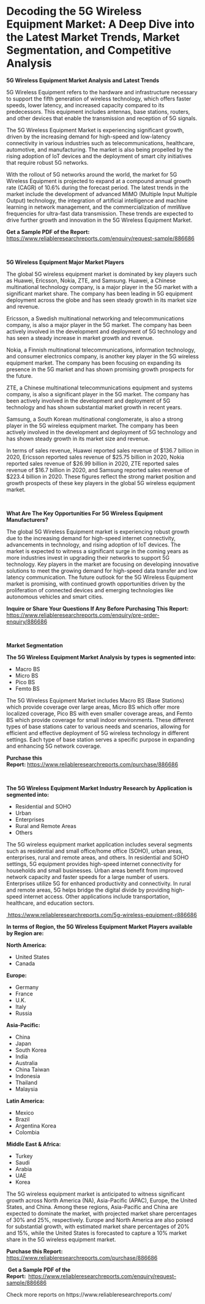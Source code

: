 <p><h1>Decoding the 5G Wireless Equipment Market: A Deep Dive into the Latest Market Trends, Market Segmentation, and Competitive Analysis</h1></p><p><strong>5G Wireless Equipment Market Analysis and Latest Trends</strong></p>
<p><p>5G Wireless Equipment refers to the hardware and infrastructure necessary to support the fifth generation of wireless technology, which offers faster speeds, lower latency, and increased capacity compared to its predecessors. This equipment includes antennas, base stations, routers, and other devices that enable the transmission and reception of 5G signals.</p><p>The 5G Wireless Equipment Market is experiencing significant growth, driven by the increasing demand for high-speed and low-latency connectivity in various industries such as telecommunications, healthcare, automotive, and manufacturing. The market is also being propelled by the rising adoption of IoT devices and the deployment of smart city initiatives that require robust 5G networks.</p><p>With the rollout of 5G networks around the world, the market for 5G Wireless Equipment is projected to expand at a compound annual growth rate (CAGR) of 10.6% during the forecast period. The latest trends in the market include the development of advanced MIMO (Multiple Input Multiple Output) technology, the integration of artificial intelligence and machine learning in network management, and the commercialization of mmWave frequencies for ultra-fast data transmission. These trends are expected to drive further growth and innovation in the 5G Wireless Equipment Market.</p></p>
<p><strong>Get a Sample PDF of the Report:&nbsp;</strong> <a href="https://www.reliableresearchreports.com/enquiry/request-sample/886686">https://www.reliableresearchreports.com/enquiry/request-sample/886686</a></p>
<p>&nbsp;</p>
<p><strong>5G Wireless Equipment Major Market Players</strong></p>
<p><p>The global 5G wireless equipment market is dominated by key players such as Huawei, Ericsson, Nokia, ZTE, and Samsung. Huawei, a Chinese multinational technology company, is a major player in the 5G market with a significant market share. The company has been leading in 5G equipment deployment across the globe and has seen steady growth in its market size and revenue.</p><p>Ericsson, a Swedish multinational networking and telecommunications company, is also a major player in the 5G market. The company has been actively involved in the development and deployment of 5G technology and has seen a steady increase in market growth and revenue.</p><p>Nokia, a Finnish multinational telecommunications, information technology, and consumer electronics company, is another key player in the 5G wireless equipment market. The company has been focusing on expanding its presence in the 5G market and has shown promising growth prospects for the future.</p><p>ZTE, a Chinese multinational telecommunications equipment and systems company, is also a significant player in the 5G market. The company has been actively involved in the development and deployment of 5G technology and has shown substantial market growth in recent years.</p><p>Samsung, a South Korean multinational conglomerate, is also a strong player in the 5G wireless equipment market. The company has been actively involved in the development and deployment of 5G technology and has shown steady growth in its market size and revenue.</p><p>In terms of sales revenue, Huawei reported sales revenue of $136.7 billion in 2020, Ericsson reported sales revenue of $25.75 billion in 2020, Nokia reported sales revenue of $26.99 billion in 2020, ZTE reported sales revenue of $16.7 billion in 2020, and Samsung reported sales revenue of $223.4 billion in 2020. These figures reflect the strong market position and growth prospects of these key players in the global 5G wireless equipment market.</p></p>
<p>&nbsp;</p>
<p><strong>What Are The Key Opportunities For 5G Wireless Equipment Manufacturers?</strong></p>
<p><p>The global 5G Wireless Equipment market is experiencing robust growth due to the increasing demand for high-speed internet connectivity, advancements in technology, and rising adoption of IoT devices. The market is expected to witness a significant surge in the coming years as more industries invest in upgrading their networks to support 5G technology. Key players in the market are focusing on developing innovative solutions to meet the growing demand for high-speed data transfer and low latency communication. The future outlook for the 5G Wireless Equipment market is promising, with continued growth opportunities driven by the proliferation of connected devices and emerging technologies like autonomous vehicles and smart cities.</p></p>
<p><strong>Inquire or Share Your Questions If Any Before Purchasing This Report:</strong> <a href="https://www.reliableresearchreports.com/enquiry/pre-order-enquiry/886686">https://www.reliableresearchreports.com/enquiry/pre-order-enquiry/886686</a></p>
<p>&nbsp;</p>
<p><strong>Market Segmentation</strong></p>
<p><strong>The 5G Wireless Equipment Market Analysis by types is segmented into:</strong></p>
<p><ul><li>Macro BS</li><li>Micro BS</li><li>Pico BS</li><li>Femto BS</li></ul></p>
<p><p>The 5G Wireless Equipment Market includes Macro BS (Base Stations) which provide coverage over large areas, Micro BS which offer more localized coverage, Pico BS with even smaller coverage areas, and Femto BS which provide coverage for small indoor environments. These different types of base stations cater to various needs and scenarios, allowing for efficient and effective deployment of 5G wireless technology in different settings. Each type of base station serves a specific purpose in expanding and enhancing 5G network coverage.</p></p>
<p><strong>Purchase this Report:&nbsp;</strong><a href="https://www.reliableresearchreports.com/purchase/886686">https://www.reliableresearchreports.com/purchase/886686</a></p>
<p>&nbsp;</p>
<p><strong>The 5G Wireless Equipment Market Industry Research by Application is segmented into:</strong></p>
<p><ul><li>Residential and SOHO</li><li>Urban</li><li>Enterprises</li><li>Rural and Remote Areas</li><li>Others</li></ul></p>
<p><p>The 5G wireless equipment market application includes several segments such as residential and small office/home office (SOHO), urban areas, enterprises, rural and remote areas, and others. In residential and SOHO settings, 5G equipment provides high-speed internet connectivity for households and small businesses. Urban areas benefit from improved network capacity and faster speeds for a large number of users. Enterprises utilize 5G for enhanced productivity and connectivity. In rural and remote areas, 5G helps bridge the digital divide by providing high-speed internet access. Other applications include transportation, healthcare, and education sectors.</p></p>
<p><a href="https://www.reliableresearchreports.com/5g-wireless-equipment-r886686">&nbsp;https://www.reliableresearchreports.com/5g-wireless-equipment-r886686</a></p>
<p><strong>In terms of Region, the 5G Wireless Equipment Market Players available by Region are:</strong></p>
<p>
    <p> <strong> North America: </strong>
        <ul>
            <li>United States</li>
            <li>Canada</li>
        </ul>
        </p> 
    <p> <strong> Europe: </strong>
        <ul>
            <li>Germany</li>
            <li>France</li>
            <li>U.K.</li>
            <li>Italy</li>
            <li>Russia</li>
        </ul>
        </p> 
    <p> <strong> Asia-Pacific: </strong>
        <ul>
            <li>China</li>
            <li>Japan</li>
            <li>South Korea</li>
            <li>India</li>
            <li>Australia</li>
            <li>China Taiwan</li>
            <li>Indonesia</li>
            <li>Thailand</li>
            <li>Malaysia</li>
        </ul>
        </p> 
    <p> <strong> Latin America: </strong>
        <ul>
            <li>Mexico</li>
            <li>Brazil</li>
            <li>Argentina Korea</li>
            <li>Colombia</li>
        </ul>
        </p> 
    <p> <strong> Middle East & Africa: </strong>
        <ul>
            <li>Turkey</li>
            <li>Saudi</li>
            <li>Arabia</li>
            <li>UAE</li>
            <li>Korea</li>
        </ul>
    </p>
    </p>
<p><p>The 5G wireless equipment market is anticipated to witness significant growth across North America (NA), Asia-Pacific (APAC), Europe, the United States, and China. Among these regions, Asia-Pacific and China are expected to dominate the market, with projected market share percentages of 30% and 25%, respectively. Europe and North America are also poised for substantial growth, with estimated market share percentages of 20% and 15%, while the United States is forecasted to capture a 10% market share in the 5G wireless equipment market.</p></p>
<p><strong>Purchase this Report: </strong><a href="https://www.reliableresearchreports.com/purchase/886686">https://www.reliableresearchreports.com/purchase/886686</a></p>
<p>&nbsp;<strong>Get a Sample PDF of the Report:&nbsp;&nbsp;</strong><a href="https://www.reliableresearchreports.com/enquiry/request-sample/886686">https://www.reliableresearchreports.com/enquiry/request-sample/886686</a></p>
<p><strong></strong></p>
<p>Check more reports on https://www.reliableresearchreports.com/</p>